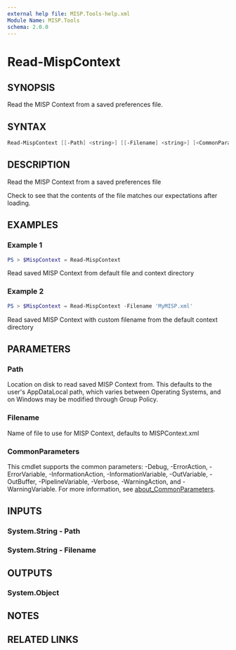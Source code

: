 ```yaml
---
external help file: MISP.Tools-help.xml
Module Name: MISP.Tools
schema: 2.0.0
---
```


# Read-MispContext

## SYNOPSIS

Read the MISP Context from a saved preferences file.

## SYNTAX

```powershell
Read-MispContext [[-Path] <string>] [[-Filename] <string>] [<CommonParameters>]
```

## DESCRIPTION

Read the MISP Context from a saved preferences file

Check to see that the contents of the file matches our expectations after loading.

## EXAMPLES

### Example 1

```powershell
PS > $MispContext = Read-MispContext
```

Read saved MISP Context from default file and context directory

### Example 2

```powershell
PS > $MispContext = Read-MispContext -Filename 'MyMISP.xml'
```

Read saved MISP Context with custom filename from the default context directory

## PARAMETERS

### Path

Location on disk to read saved MISP Context from. This defaults to the user's AppDataLocal path, which varies between Operating Systems, and on Windows may be modified through Group Policy.

### Filename

Name of file to use for MISP Context, defaults to MISPContext.xml

### CommonParameters

This cmdlet supports the common parameters: -Debug, -ErrorAction, -ErrorVariable, -InformationAction, -InformationVariable, -OutVariable, -OutBuffer, -PipelineVariable, -Verbose, -WarningAction, and -WarningVariable. For more information, see [about_CommonParameters](http://go.microsoft.com/fwlink/?LinkID=113216).

## INPUTS

### System.String - Path

### System.String - Filename

## OUTPUTS

### System.Object

## NOTES

## RELATED LINKS
